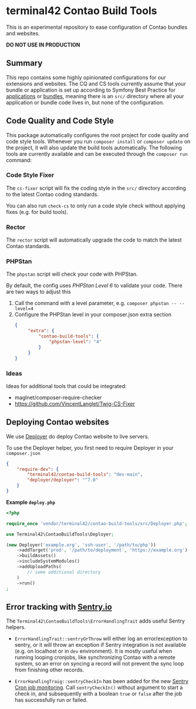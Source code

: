# terminal42 Contao Build Tools

This is an experimental repository to ease configuration of Contao bundles and websites.

**DO NOT USE IN PRODUCTION**

## Summary

This repo contains some highly opinionated configurations for our extensions and websites.
The CQ and CS tools currently assume that your bundle or application is set up according to
Symfony Best Practice for [applications][SFBP] or [bundles][SBPB], meaning there is an `src/`
directory where all your application or bundle code lives in, but none of the configuration.


## Code Quality and Code Style

This package automatically configures the root project for code quality and code style tools.
Whenever you run `composer install` or `composer update` on the project, it will also update
the build tools automatically. The following tools are currently available and can be executed
through the `composer run` command:

### Code Style Fixer

The `cs-fixer` script will fix the coding style in the `src/` directory according to the 
latest Contao coding standards.

You can also run `check-cs` to only run a code style check without applying fixes (e.g. for build tools).

### Rector

The `rector` script will automatically upgrade the code to match the latest Contao standards.

### PHPStan

The `phpstan` script will check your code with PHPStan.

By default, the config uses *PHPStan Level 6* to validate your code. There are two ways to adjust this
1. Call the command with a level parameter, e.g. `composer phpstan -- --level=4`
2. Configure the PHPStan level in your composer.json extra section
   ```json
   {
        "extra": {
            "contao-build-tools": {
                "phpstan-level": "4"
            }  
        }
   }
   ```


### Ideas

Ideas for additional tools that could be integrated:
 - maglnet/composer-require-checker
 - https://github.com/VincentLanglet/Twig-CS-Fixer


## Deploying Contao websites

We use [Deployer](Deployer) do deploy Contao website to live servers.

To use the Deployer helper, you first need to require Deployer in your `composer.json`

```json
{
    "require-dev": {
        "terminal42/contao-build-tools": "dev-main",
        "deployer/deployer": "^7.0"
    }
}
```

**Example `deploy.php`**

```php
<?php

require_once 'vendor/terminal42/contao-build-tools/src/Deployer.php';

use Terminal42\ContaoBuildTools\Deployer;

(new Deployer('example.org', 'ssh-user', '/path/to/php'))
    ->addTarget('prod', '/path/to/deployment', 'https://example.org')
    ->buildAssets()
    ->includeSystemModules()
    ->addUploadPaths(
        // some additional directory
    )
    ->run()
;
```


## Error tracking with [Sentry.io][Sentry]

The `Terminal42\ContaoBuildTools\ErrorHandlingTrait` adds useful Sentry helpers.

 - `ErrorHandlingTrait::sentryOrThrow` will either log an error/exception to sentry,
    or it will throw an exception if Sentry integration is not available (e.g. on localhost
    or in `dev` environment). It is mostly useful when running looping cronjobs, like 
    synchronizing Contao with a remote system, so an error on syncing a record will not prevent
    the sync loop from finishing other records.

 - `ErrorHandlingTraig::sentryCheckIn` has been added for the new [Sentry Cron job monitoring][SentryCron].
    Call `sentryCheckIn()` without argument to start a check in, and subsequently with a boolean
    `true` or `false` after the job has successfully run or failed.


[Deployer]: https://deployer.org
[Sentry]: https://sentry.io
[SentryCron]: https://docs.sentry.io/product/crons/
[SFBP]: https://symfony.com/doc/current/best_practices.html
[SBPB]: https://symfony.com/doc/current/bundles/best_practices.html
